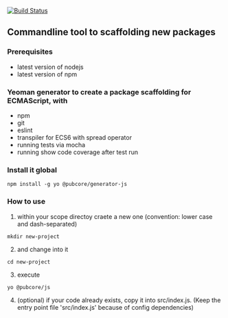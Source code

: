 [![Build Status](https://travis-ci.org/pubcore/generator-js.svg?branch=master)](https://travis-ci.org/pubcore/generator-js)

## Commandline tool to scaffolding new packages

### Prerequisites
* latest version of nodejs
* latest version of npm

### Yeoman generator to create a package scaffolding for ECMAScript, with
* npm
* git
* eslint
* transpiler for ECS6 with spread operator
* running tests via mocha
* running show code coverage after test run

### Install it global
```
npm install -g yo @pubcore/generator-js
```
### How to use
1) within your scope directoy craete a new one (convention: lower case and dash-separated)
```
mkdir new-project
```
2) and change into it
```
cd new-project
```
3) execute
```
yo @pubcore/js
```
4) (optional) if your code already exists, copy it into src/index.js.
(Keep the entry point file 'src/index.js' because of config dependencies)
